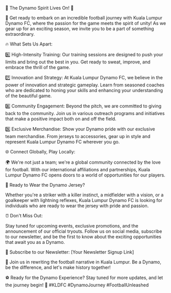 🌟 The Dynamo Spirit Lives On! 🌟

🚀 Get ready to embark on an incredible football journey with Kuala Lumpur Dynamo FC, where the passion for the game meets the spirit of unity! As we gear up for an exciting season, we invite you to be a part of something extraordinary.

🔥 What Sets Us Apart:

6️⃣ High-Intensity Training: Our training sessions are designed to push your limits and bring out the best in you. Get ready to sweat, improve, and embrace the thrill of the game.

7️⃣ Innovation and Strategy: At Kuala Lumpur Dynamo FC, we believe in the power of innovation and strategic gameplay. Learn from seasoned coaches who are dedicated to honing your skills and enhancing your understanding of the beautiful game.

8️⃣ Community Engagement: Beyond the pitch, we are committed to giving back to the community. Join us in various outreach programs and initiatives that make a positive impact both on and off the field.

9️⃣ Exclusive Merchandise: Show your Dynamo pride with our exclusive team merchandise. From jerseys to accessories, gear up in style and represent Kuala Lumpur Dynamo FC wherever you go.

🌐 Connect Globally, Play Locally:

🌍 We're not just a team; we're a global community connected by the love for football. With our international affiliations and partnerships, Kuala Lumpur Dynamo FC opens doors to a world of opportunities for our players.

🌟 Ready to Wear the Dynamo Jersey?

Whether you're a striker with a killer instinct, a midfielder with a vision, or a goalkeeper with lightning reflexes, Kuala Lumpur Dynamo FC is looking for individuals who are ready to wear the jersey with pride and passion.

⏰ Don't Miss Out:

Stay tuned for upcoming events, exclusive promotions, and the announcement of our official tryouts. Follow us on social media, subscribe to our newsletter, and be the first to know about the exciting opportunities that await you as a Dynamo.

📩 Subscribe to our Newsletter: [Your Newsletter Signup Link]

🎉 Join us in rewriting the football narrative in Kuala Lumpur. Be a Dynamo, be the difference, and let's make history together!

⚽️ Ready for the Dynamo Experience? Stay tuned for more updates, and let the journey begin! 💙 #KLDFC #DynamoJourney #FootballUnleashed
